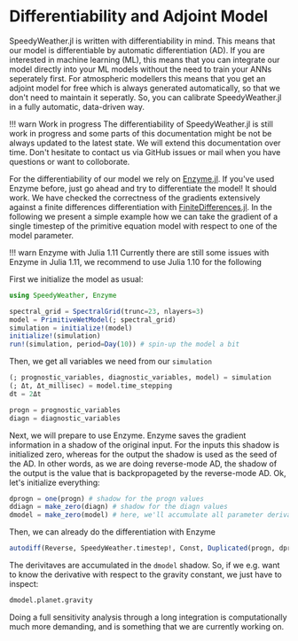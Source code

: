 # Differentiability and Adjoint Model

SpeedyWeather.jl is written with differentiability in mind. This means that our model is differentiable by automatic differentiation (AD). If you are interested in machine learning (ML), this means that you can integrate our model directly into your ML models without the need to train your ANNs seperately first. For atmospheric modellers this means that you get an adjoint model for free which is always generated automatically, so that we don't need to maintain it seperatly. So, you can calibrate SpeedyWeather.jl in a fully automatic, data-driven way. 

!!! warn Work in progress
    The differentiability of SpeedyWeather.jl is still work in progress and some parts of this documentation might be not be always updated to the latest state. We will extend this documentation over time. Don't hesitate to contact us via GitHub issues or mail when you have questions or want to colloborate.

For the differentiability of our model we rely on [Enzyme.jl](https://github.com/EnzymeAD/Enzyme.jl). If you've used Enzyme before, just go ahead and try to differentiate the model! It should work. We have checked the correctness of the gradients extensively against a finite differences differentiation with [FiniteDifferences.jl](https://github.com/JuliaDiff/FiniteDifferences.jl/). In the following we present a simple example how we can take the gradient of a single timestep of the primitive equation model with respect to one of the model parameter. 

!!! warn Enzyme with Julia 1.11
    Currently there are still some issues with Enzyme in Julia 1.11, we recommend to use Julia 1.10 for the following

First we initialize the model as usual: 

```julia
using SpeedyWeather, Enzyme 

spectral_grid = SpectralGrid(trunc=23, nlayers=3)           
model = PrimitiveWetModel(; spectral_grid) 
simulation = initialize!(model)  
initialize!(simulation)
run!(simulation, period=Day(10)) # spin-up the model a bit
```

Then, we get all variables we need from our `simulation`

```julia
(; prognostic_variables, diagnostic_variables, model) = simulation
(; Δt, Δt_millisec) = model.time_stepping
dt = 2Δt

progn = prognostic_variables
diagn = diagnostic_variables
```

Next, we will prepare to use Enzyme. Enzyme saves the gradient information in a shadow of the original input. For the inputs this shadow is initialized zero, whereas for the output the shadow is used as the seed of the AD. In other words, as we are doing reverse-mode AD, the shadow of the output is the value that is backpropageted by the reverse-mode AD. Ok, let's initialize everything: 

```julia
dprogn = one(progn) # shadow for the progn values 
ddiagn = make_zero(diagn) # shadow for the diagn values 
dmodel = make_zero(model) # here, we'll accumulate all parameter derivatives 
```

Then, we can already do the differentiation with Enzyme

```julia
autodiff(Reverse, SpeedyWeather.timestep!, Const, Duplicated(progn, dprogn), Duplicated(diagn, ddiagn), Const(dt), Duplicated(model, dmodel))
```

The derivitaves are accumulated in the `dmodel` shadow. So, if we e.g. want to know the derivative with respect to the gravity constant, we just have to inspect: 

```julia 
dmodel.planet.gravity 
```

Doing a full sensitivity analysis through a long integration is computationally much more demanding, and is something that we are currently working on. 
